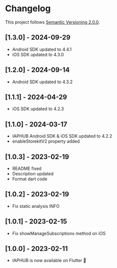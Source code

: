# Changelog
This project follows [Semantic Versioning 2.0.0](https://semver.org/spec/v2.0.0.html).

## [1.3.0] - 2024-09-29
- Android SDK updated to 4.4.1
- iOS SDK updated to 4.3.0

## [1.2.0] - 2024-09-14
- Android SDK updated to 4.3.2

## [1.1.1] - 2024-04-29
- iOS SDK updated to 4.2.3

## [1.1.0] - 2024-03-17
- IAPHUB Android SDK & iOS SDK updated to 4.2.2
- enableStorekitV2 property added

## [1.0.3] - 2023-02-19
- README fixed
- Description updated
- Format dart code

## [1.0.2] - 2023-02-19
- Fix static analysis INFO

## [1.0.1] - 2023-02-15
- Fix showManageSubscriptions method on iOS

## [1.0.0] - 2023-02-11
- IAPHUB is now available on Flutter 🥳